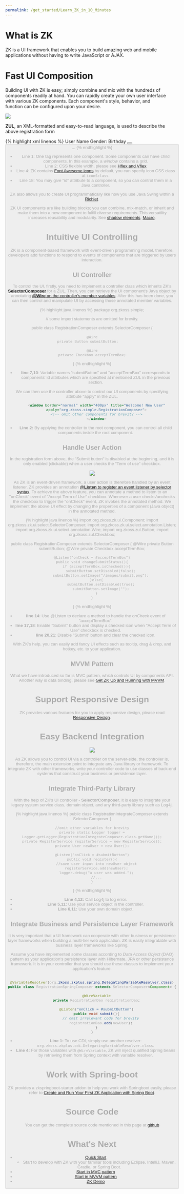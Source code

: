 ```yaml
---
permalink: /get_started/Learn_ZK_in_10_Minutes
---
```

# What is ZK

ZK is a UI framework that enables you to build amazing web and mobile
applications without having to write JavaScript or AJAX.

# Fast UI Composition

Building UI with ZK is easy; simply combine and mix with the hundreds of
components readily at hand. You can rapidly create your own user
interface with various ZK components. Each component's style, behavior,
and function can be configured upon your desire.

![](images/Getstarted-simpleZK-UI.jpeg)

**ZUL**, an XML-formatted and easy-to-read language, is used to describe
the above registration form

{% highlight xml linenos %}
<window border="normal" hflex="min" style="margin:0px auto;" title="Welcome! New User">
    <grid id="formGrid" hflex="min" ctrlKeys="^h">
        <auxhead>
            <auxheader colspan="2" label="Registration Form" iconSclass="z-icon-user-circle-o"/>
        </auxhead>
        <columns visible="false">
            <column/>
            <column/>
        </columns>
        <rows>
            <row id="nameRow">
                <!-- constraint="no empty" -->
                User Name
                <textbox id="nameBox" hflex="1" constraint="no empty"/>
            </row>
            <row>
                Gender:
                <radiogroup id="genderRadio">
                    <radio label="Male" value="male" iconSclass="z-icon-male" checked="true"/>
                    <radio label="Female" value="female" iconSclass="z-icon-female"/>
                </radiogroup>
            </row>
            <row>
                Birthday
                <datebox id="birthdayBox" hflex="1" constraint="no empty, no today, no future"/>
            </row>
            <row spans="2" align="center">
                <hlayout>
                    <checkbox id="acceptTermBox"/>
                    <label value=" Accept Term of Use (Click for detail)" popup="termDetail, position=end_after"
                            style="cursor: pointer"/>
                </hlayout>
            </row>
            <row spans="2" align="right">
                <hlayout>
                    <label value="Help (Ctrl+h)"/>
                    <button id="resetButton" label="Reset"/>
                    <button id="submitButton" label="Submit" disabled="true"/>
                </hlayout>
            </row>
        </rows>
    </grid>
...
</window>
{% endhighlight %}

- Line 1: One tag represents one component. Some components can have
  child components. In this example, a *window* contains a *grid*.
- Line 2: CSS flexible width, please see [Hflex and Vflex]({{site.baseurl}}/zk_dev_ref/ui_patterns/hflex_and_vflex)
- Line 4: ZK contains [Font Awesome icons]({{site.baseurl}}/zk_dev_ref/integration/presentation_layer/font_awesome) by default, you can
  specify icon CSS class at `iconSclass`.
- Line 18: You may give "id" attribute to a component, so you can
  control them in a Java controller.

ZK also allows you to create UI programmatically like how you use Java
Swing within a [Richlet]({{site.baseurl}}/zk_dev_ref/ui_composing/richlet).

ZK UI components are like building blocks; you can combine, mix-match,
or inherit and make them into a new component to fulfill diverse
requirements. This versatility increases reusability and modularity. See
[ shadow elements]({{site.baseurl}}/zk_dev_ref/ui_composing/shadow_for_mvc),
[Macro]({{site.baseurl}}/zk_dev_ref/ui_composing/macro_component).

# Intuitive UI Controlling

ZK is a component-based framework with event-driven programming model,
therefore, developers add functions to respond to events of components
that are triggered by users interaction.

## UI Controller

To control the UI, firstly, you need to implement a controller class
which inherits ZK's
[**SelectorComposer**](https://www.zkoss.org/javadoc/latest/zk/org/zkoss/zk/ui/select/SelectorComposer.html)
for a ZUL. Then, you can retrieve the UI component's Java object by
annotating [ **@Wire** on the controller's member
variables]({{site.baseurl}}/zk_dev_ref/mvc/controller/wire_components).
After this has been done, you can then control and manipulate UI by
accessing those annotated member variables.

{% highlight java linenos %}
package org.zkoss.simple;

// some import statements are omitted for brevity.

public class RegistrationComposer extends SelectorComposer<Component> {

    @Wire
    private Button submitButton;    

    @Wire
    private Checkbox acceptTermBox;
}
{% endhighlight %}

- **line 7,10**: Variable names "submitButton" and "acceptTermBox"
  corresponds to components' id attributes which are specified at
  mentioned ZUL in the previous section.

We can then use the controller above to control our UI components by
specifying attribute "apply" in the ZUL.

```xml
    <window border="normal" width="400px" title="Welcome! New User"
    apply="org.zkoss.simple.RegistrationComposer">
    <!-- omit other components for brevity -->
    </window>
```

- **Line 2:** By applying the controller to the root component, you can
  control all child components inside the root component.

## Handle User Action

In the registration form above, the "Submit button" is disabled at the
beginning, and it is only enabled (clickable) when a user checks the
"Term of use" checkbox.

![](images/Simplezk-check-submit.gif)

As ZK is an event-driven framework, a user action is therefore handled
by an event listener. ZK provides an annotation [ **@Listen** to
register an event listener by selector
syntax]({{site.baseurl}}/zk_dev_ref/mvc/controller/wire_event_listeners).
To achieve the above feature, you can annotate a method to listen to an
"onCheck" event of "Accept Term of Use" checkbox. Whenever a user
checks/unchecks the checkbox to trigger the "onCheck" event, ZK invokes
the annotated method. We implement the above UI effect by changing the
properties of a component (Java object) in the annotated method.

{% highlight java linenos %}
import org.zkoss.zk.ui.Component;
import org.zkoss.zk.ui.select.SelectorComposer;
import org.zkoss.zk.ui.select.annotation.Listen;
import org.zkoss.zk.ui.select.annotation.Wire;
import org.zkoss.zul.Button;
import org.zkoss.zul.Checkbox;

public class RegistrationComposer extends SelectorComposer<Component> {
    @Wire
    private Button submitButton;
    @Wire
    private Checkbox acceptTermBox;

    @Listen("onCheck = #acceptTermBox")
    public void changeSubmitStatus(){
        if (acceptTermBox.isChecked()){
            submitButton.setDisabled(false);
            submitButton.setImage("/images/submit.png");
        }else{
            submitButton.setDisabled(true);
            submitButton.setImage("");
        }
    }

}
{% endhighlight %}

- **line 14**: Use @Listen to declare a method to handle the *onCheck*
  event of "acceptTermBox".
- **line 17,18**: Enable "Submit" button and display a checked icon when
  "Accept Term of Use" checkbox is checked.
- **line 20,21**: Disable "Submit" button and clear the checked icon.

With ZK's help, you can easily add fancy UI effects such as tooltip,
drag & drop, and hotkey, etc. to your application.

## MVVM Pattern

What we have introduced so far is MVC pattern, which controls UI by
components API. Another way is data binding, please see [ Get ZK Up and
Running with
MVVM]({{site.baseurl}}/get_started/get_zk_up_and_running_with_mvvm).

# Support Responsive Design

ZK provides various features for you to apply responsive design, please
read [ Responsive
Design]({{site.baseurl}}/zk_dev_ref/ui_patterns/responsive_design).

# Easy Backend Integration

![](images/Multi-layers.jpg)

As ZK allows you to control UI via a controller on the server-side, the
controller is, therefore, the main extension point to integrate any Java
library or framework. To integrate ZK with other frameworks, write your
controller code to use classes of back-end systems that construct your
business or persistence layer.

## Integrate Third-Party Library

With the help of ZK's UI controller - **SelectorComposer**, it is easy
to integrate your legacy system service class, domain object, and any
third-party library such as Log4j.

{% highlight java linenos %}
public class RegistrationIntegrateComposer extends SelectorComposer<Component> {

    //omit other variables for brevity
    private static Logger logger = Logger.getLogger(RegistrationIntegrateComposer.class.getName());
    private RegisterService registerService = new RegisterService();
    private User newUser = new User();

    @Listen("onClick = #submitButton")
    public void register(){
        //save user input into newUser object
        registerService.add(newUser);
        logger.debug("a user was added.");
        //...
    }
}
{% endhighlight %}

- **Line 4,12:** Call Log4j to log error.
- **Line 5,11:** Use your service object in the controller.
- **Line 6,11:** Use your own domain object.

## Integrate Business and Persistence Layer Framework

It is very important that a UI framework can cooperate with other
business or persistence layer frameworks when building a multi-tier web
application. ZK is easily integratable with business layer frameworks
like Spring.

Assume you have implemented some classes according to *Data Access
Object* (DAO) pattern as your application's persistence layer with
Hibernate, JPA or other persistence framework. It is in your controller
that you should use these classes to implement your application's
feature.

```java

@VariableResolver(org.zkoss.zkplus.spring.DelegatingVariableResolver.class)
public class RegistrationSpringComposer extends SelectorComposer<Component> {

    @WireVariable
    private RegistrationDao registrationDao;

    @Listen("onClick = #submitButton")
    public void submit(){
        // omit irrelevant code for brevity
        registrationDao.add(newUser);
    }
}
```

- **Line 1:** To use CDI, simply use another resolver:
  `org.zkoss.zkplus.cdi.DelegatingVariableResolver.class`.
- **Line 4:** For those variables with `@WireVariable`, ZK will inject
  qualified Spring beans by retrieving them from Spring context with
  variable resolver.

# Work with Spring-boot

ZK provides a zkspringboot-starter addon to help you work with
Springboot easily, please refer to [ Create and Run Your First ZK
Application with Spring
Boot]({{site.baseurl}}/zk_installation_guide/quick_start/create_and_run_your_first_zk_application_with_spring_boot).

# Source Code

You can get the complete source code mentioned in this page at [github](https://github.com/zkoss-demo/gettingStarted/tree/master)


# What's Next

- [ Quick Start]({{site.baseurl}}/zk_installation_guide/quick_start)
  - Start to develop with ZK with your familiar tools including Eclipse,
    IntelliJ, Maven, Gradle, or Spring Boot.
- [ Start in MVC pattern]({{site.baseurl}}/get_started/get_zk_up_and_running_with_mvc)
- [ Start in MVVM pattern]({{site.baseurl}}/get_started/get_zk_up_and_running_with_mvvm)
- [ZK Demo](http://www.zkoss.org/zkdemo/)
